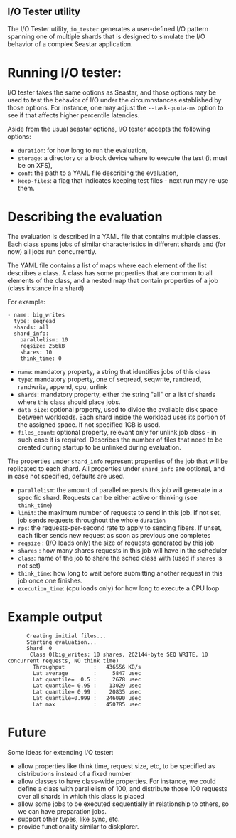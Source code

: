 ## I/O Tester utility

The I/O Tester utility, `io_tester` generates a user-defined I/O pattern
spanning one of multiple shards that is designed to simulate the I/O behavior
of a complex Seastar application.

# Running I/O tester:

I/O tester takes the same options as Seastar, and those options may be used
to test the behavior of I/O under the circumnstances established by those
options. For instance, one may adjust the `--task-quota-ms` option to see
if that affects higher percentile latencies.

Aside from the usual seastar options, I/O tester accepts the following options:

* `duration`: for how long to run the evaluation,
* `storage`: a directory or a block device where to execute the test (it must be on XFS),
* `conf`: the path to a YAML file describing the evaluation,
* `keep-files`: a flag that indicates keeping test files - next run may re-use them.

# Describing the evaluation

The evaluation is described in a YAML file that contains multiple classes.
Each class spans jobs of similar characteristics in different shards and (for now)
all jobs run concurrently.

The YAML file contains a list of maps where each element of the list describes a class.
A class has some properties that are common to all elements of the class, and a nested map
that contain properties of a job (class instance in a shard)

For example:

```
- name: big_writes
  type: seqread
  shards: all
  shard_info:
    parallelism: 10
    reqsize: 256kB
    shares: 10
    think_time: 0
```

* `name`: mandatory property, a string that identifies jobs of this class
* `type`: mandatory property, one of seqread, seqwrite, randread, randwrite, append, cpu, unlink
* `shards`: mandatory property, either the string "all" or a list of shards where this class should place jobs.
* `data_size`: optional property, used to divide the available disk space between workloads. Each shard inside the workload uses its portion of the assigned space. If not specified 1GB is used.
* `files_count`: optional property, relevant only for unlink job class - in such case it is required. Describes the number of files that need to be created during startup to be unlinked during evaluation.

The properties under `shard_info` represent properties of the job that will
be replicated to each shard. All properties under `shard_info` are optional, and in case not specified, defaults are used.

* `parallelism`: the amount of parallel requests this job will generate in a specific shard. Requests can be either active or thinking (see `think_time`)
* `limit`: the maximum number of requests to send in this job. If not set, job sends requests throughout the whole `duration`
* `rps`: the requests-per-second rate to apply to sending fibers. If unset, each fiber sends new request as soon as previous one completes
* `reqsize` : (I/O loads only) the size of requests generated by this job
* `shares` : how many shares requests in this job will have in the scheduler
* `class`: name of the job to share the sched class with (used if `shares` is not set)
* `think_time`: how long to wait before submitting another request in this job once one finishes.
* `execution_time`: (cpu loads only) for how long to execute a CPU loop

# Example output

```
      Creating initial files...
      Starting evaluation...
      Shard  0
       Class 0(big_writes: 10 shares, 262144-byte SEQ WRITE, 10 concurrent requests, NO think time)
        Throughput         :   436556 KB/s
        Lat average        :     5847 usec
        Lat quantile=  0.5 :     2678 usec
        Lat quantile= 0.95 :    13029 usec
        Lat quantile= 0.99 :    20835 usec
        Lat quantile=0.999 :   246090 usec
        Lat max            :   450785 usec
```

# Future

Some ideas for extending I/O tester:

* allow properties like think time, request size, etc, to be specified as distributions instead of a fixed number
* allow classes to have class-wide properties. For instance, we could define a class with parallelism of 100, and distribute those 100 requests over all shards in which this class is placed
* allow some jobs to be executed sequentially in relationship to others, so we can have preparation jobs.
* support other types, like sync, etc.
* provide functionality similar to diskplorer.

